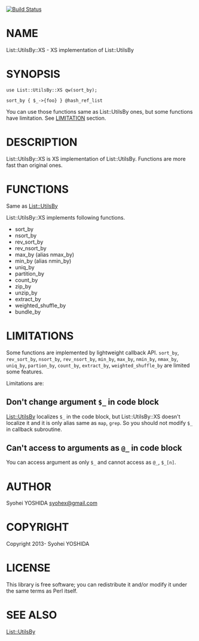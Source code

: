 [![Build Status](https://travis-ci.org/syohex/p5-List-Utils-By.svg?branch=master)](https://travis-ci.org/syohex/p5-List-Utils-By)
# NAME

List::UtilsBy::XS - XS implementation of List::UtilsBy

# SYNOPSIS

    use List::UtilsBy::XS qw(sort_by);

    sort_by { $_->{foo} } @hash_ref_list

You can use those functions same as List::UtilsBy ones,
but some functions have limitation. See [LIMITATION](https://metacpan.org/pod/LIMITATION) section.

# DESCRIPTION

List::UtilsBy::XS is XS implementation of List::UtilsBy.
Functions are more fast than original ones.

# FUNCTIONS

Same as [List::UtilsBy](https://metacpan.org/pod/List::UtilsBy)

List::UtilsBy::XS implements following functions.

- sort\_by
- nsort\_by
- rev\_sort\_by
- rev\_nsort\_by
- max\_by (alias nmax\_by)
- min\_by (alias nmin\_by)
- uniq\_by
- partition\_by
- count\_by
- zip\_by
- unzip\_by
- extract\_by
- weighted\_shuffle\_by
- bundle\_by

# LIMITATIONS

Some functions are implemented by lightweight callback API.
`sort_by`, `rev_sort_by`, `nsort_by`, `rev_nsort_by`,
`min_by`, `max_by`, `nmin_by`, `nmax_by`, `uniq_by`, `partion_by`,
`count_by`, `extract_by`, `weighted_shuffle_by` are limited some features.

Limitations are:

## Don't change argument `$_` in code block

[List::UtilsBy](https://metacpan.org/pod/List::UtilsBy) localizes `$_` in the code block, but List::UtilsBy::XS
doesn't localize it and it is only alias same as `map`, `grep`. So you
should not modify `$_` in callback subroutine.

## Can't access to arguments as `@_` in code block

You can access argument as only `$_` and cannot access as `@_`,
`$_[n]`.

# AUTHOR

Syohei YOSHIDA <syohex@gmail.com>

# COPYRIGHT

Copyright 2013- Syohei YOSHIDA

# LICENSE

This library is free software; you can redistribute it and/or modify
it under the same terms as Perl itself.

# SEE ALSO

[List::UtilsBy](https://metacpan.org/pod/List::UtilsBy)
